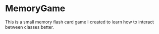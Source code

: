 # MemoryGame

This is a small memory flash card game I created to learn how to interact between classes better.

